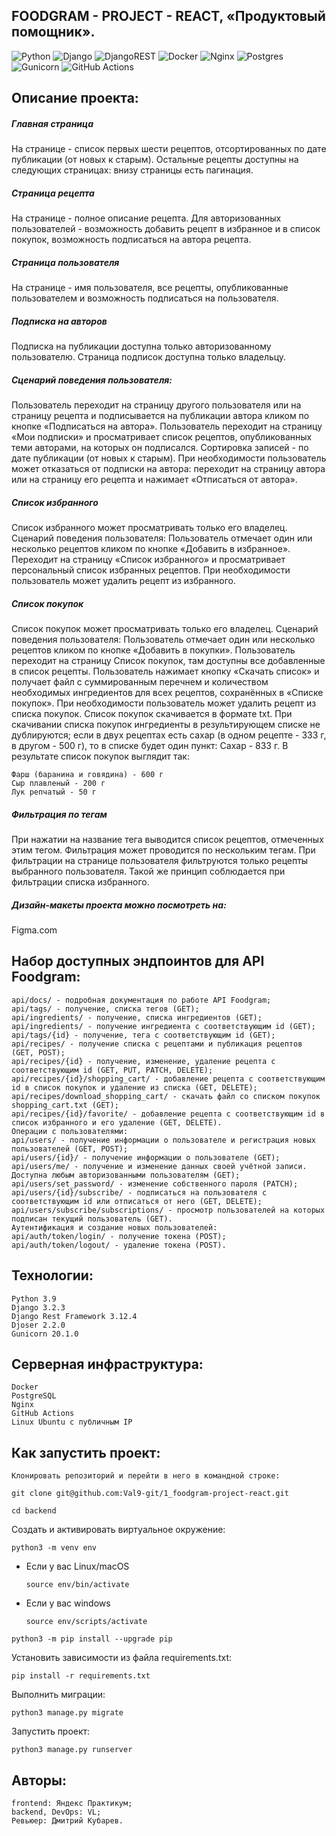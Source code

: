 ## **FOODGRAM - PROJECT - REACT, «Продуктовый помощник».**

![Python](https://img.shields.io/badge/python-3670A0?style=for-the-badge&logo=python&logoColor=ffdd54)
![Django](https://img.shields.io/badge/django-%23092E20.svg?style=for-the-badge&logo=django&logoColor=white)
![DjangoREST](https://img.shields.io/badge/DJANGO-REST-ff1709?style=for-the-badge&logo=django&logoColor=white&color=ff1709&labelColor=gray)
![Docker](https://img.shields.io/badge/docker-%230db7ed.svg?style=for-the-badge&logo=docker&logoColor=white)
![Nginx](https://img.shields.io/badge/nginx-%23009639.svg?style=for-the-badge&logo=nginx&logoColor=white)
![Postgres](https://img.shields.io/badge/postgres-%23316192.svg?style=for-the-badge&logo=postgresql&logoColor=white)
![Gunicorn](https://img.shields.io/badge/gunicorn-%298729.svg?style=for-the-badge&logo=gunicorn&logoColor=white)
![GitHub Actions](https://img.shields.io/badge/github%20actions-%232671E5.svg?style=for-the-badge&logo=githubactions&logoColor=white)

## Описание проекта:
##### Главная страница
На странице - cписок первых шести рецептов, отсортированных по дате публикации (от новых к старым). Остальные рецепты доступны на следующих страницах: внизу страницы есть пагинация.

##### Страница рецепта
На странице - полное описание рецепта. Для авторизованных пользователей - возможность добавить рецепт в избранное и в список покупок, возможность подписаться на автора рецепта.

##### Страница пользователя
На странице - имя пользователя, все рецепты, опубликованные пользователем и возможность подписаться на пользователя.

##### Подписка на авторов
Подписка на публикации доступна только авторизованному пользователю. Страница подписок доступна только владельцу.

##### Сценарий поведения пользователя:

Пользователь переходит на страницу другого пользователя или на страницу рецепта и подписывается на публикации автора кликом по кнопке «Подписаться на автора».
Пользователь переходит на страницу «Мои подписки» и просматривает список рецептов, опубликованных теми авторами, на которых он подписался. Сортировка записей - по дате публикации (от новых к старым).
При необходимости пользователь может отказаться от подписки на автора: переходит на страницу автора или на страницу его рецепта и нажимает «Отписаться от автора».

##### Список избранного
Список избранного может просматривать только его владелец. Сценарий поведения пользователя:
Пользователь отмечает один или несколько рецептов кликом по кнопке «Добавить в избранное».
Переходит на страницу «Список избранного» и просматривает персональный список избранных рецептов. При необходимости пользователь может удалить рецепт из избранного.

##### Список покупок
Список покупок может просматривать только его владелец. Сценарий поведения пользователя:
Пользователь отмечает один или несколько рецептов кликом по кнопке «Добавить в покупки».
Пользователь переходит на страницу Список покупок, там доступны все добавленные в список рецепты. Пользователь нажимает кнопку «Скачать список» и получает файл с суммированным перечнем и количеством необходимых ингредиентов для всех рецептов, сохранённых в «Списке покупок».
При необходимости пользователь может удалить рецепт из списка покупок.
Список покупок скачивается в формате txt. При скачивании списка покупок ингредиенты в результирующем списке не дублируются; если в двух рецептах есть сахар (в одном рецепте - 333 г, в другом - 500 г), то в списке будет один пункт: Сахар - 833 г. В результате список покупок выглядит так:

```
Фарш (баранина и говядина) - 600 г
Сыр плавленый - 200 г
Лук репчатый - 50 г
```

##### Фильтрация по тегам
При нажатии на название тега выводится список рецептов, отмеченных этим тегом. Фильтрация может проводится по нескольким тегам. При фильтрации на странице пользователя фильтруются только рецепты выбранного пользователя. Такой же принцип соблюдается при фильтрации списка избранного.

##### Дизайн-макеты проекта можно посмотреть на:
Figma.com

## Набор доступных эндпоинтов для API Foodgram:
```
api/docs/ - подробная документация по работе API Foodgram;
api/tags/ - получение, списка тегов (GET);
api/ingredients/ - получение, списка ингредиентов (GET);
api/ingredients/ - получение ингредиента с соответствующим id (GET);
api/tags/{id} - получение, тега с соответствующим id (GET);
api/recipes/ - получение списка с рецептами и публикация рецептов (GET, POST);
api/recipes/{id} - получение, изменение, удаление рецепта с соответствующим id (GET, PUT, PATCH, DELETE);
api/recipes/{id}/shopping_cart/ - добавление рецепта с соответствующим id в список покупок и удаление из списка (GET, DELETE);
api/recipes/download_shopping_cart/ - скачать файл со списком покупок shopping_cart.txt (GET);
api/recipes/{id}/favorite/ - добавление рецепта с соответствующим id в список избранного и его удаление (GET, DELETE).
Операции с пользователями:
api/users/ - получение информации о пользователе и регистрация новых пользователей (GET, POST);
api/users/{id}/ - получение информации о пользователе (GET);
api/users/me/ - получение и изменение данных своей учётной записи. Доступна любым авторизованными пользователям (GET);
api/users/set_password/ - изменение собственного пароля (PATCH);
api/users/{id}/subscribe/ - подписаться на пользователя с соответствующим id или отписаться от него (GET, DELETE);
api/users/subscribe/subscriptions/ - просмотр пользователей на которых подписан текущий пользователь (GET).
Аутентификация и создание новых пользователей:
api/auth/token/login/ - получение токена (POST);
api/auth/token/logout/ - удаление токена (POST).
```

## Технологии:
```
Python 3.9
Django 3.2.3
Django Rest Framework 3.12.4
Djoser 2.2.0
Gunicorn 20.1.0
```

## Серверная инфраструктура:
```
Docker
PostgreSQL
Nginx
GitHub Actions
Linux Ubuntu с публичным IP
```

## Как запустить проект:
```
Клонировать репозиторий и перейти в него в командной строке:
```

```
git clone git@github.com:Val9-git/1_foodgram-project-react.git
```

```
cd backend
```

Cоздать и активировать виртуальное окружение:
```
python3 -m venv env
```

* Если у вас Linux/macOS

    ```
    source env/bin/activate
    ```

* Если у вас windows

    ```
    source env/scripts/activate
    ```

```
python3 -m pip install --upgrade pip
```

Установить зависимости из файла requirements.txt:

```
pip install -r requirements.txt
```

Выполнить миграции:

```
python3 manage.py migrate
```

Запустить проект:

```
python3 manage.py runserver
```


## Авторы:

```
frontend: Яндекс Практикум;
backend, DevOps: VL;
Ревьюер: Дмитрий Кубарев.
```